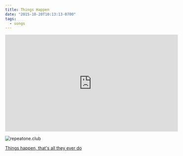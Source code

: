 ```yaml
---
title: Things Happen
date: "2015-10-20T10:13:13-0700"
tags:
  - songs
---
```


<iframe width="560" height="315" src="https://www.youtube.com/embed/PNpSpMMfQis" frameborder="0" allowfullscreen></iframe>

![repeatone.club](https://cldup.com/NYZLdDJqLT.png)

[Things happen, that's all they ever do](http://genius.com/6395983)
